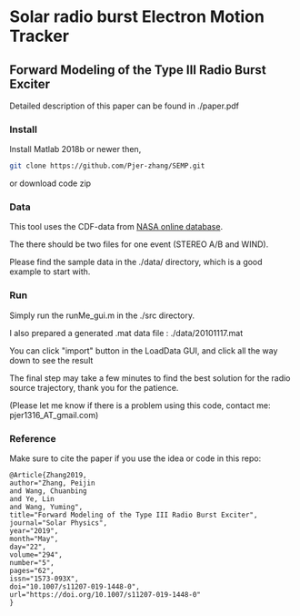 # **S**olar radio burst **E**lectron **M**otion **T**racker

## Forward Modeling of the Type III Radio Burst Exciter

Detailed description of this paper can be found in ./paper.pdf

### Install

Install Matlab 2018b or newer then,
```bash
git clone https://github.com/Pjer-zhang/SEMP.git
```
or download code zip

### Data

This tool uses the CDF-data from [NASA online database](https://cdaweb.sci.gsfc.nasa.gov/index.html/).

The there should be two files for one event (STEREO A/B and WIND).

Please find the sample data in the ./data/ directory, which is a good example to start with.

### Run

Simply run the runMe_gui.m in the ./src directory.

I also prepared a generated .mat data file : ./data/20101117.mat

You can click "import" button in the LoadData GUI, and click all the way down to see the result

The final step may take a few minutes to find the best solution for the radio source trajectory, thank you for the patience.

(Please let me know if there is a problem using this code, contact me: pjer1316_AT_gmail.com)


### Reference

Make sure to cite the paper if you use the idea or code in this repo: 

```
@Article{Zhang2019,
author="Zhang, Peijin
and Wang, Chuanbing
and Ye, Lin
and Wang, Yuming",
title="Forward Modeling of the Type III Radio Burst Exciter",
journal="Solar Physics",
year="2019",
month="May",
day="22",
volume="294",
number="5",
pages="62",
issn="1573-093X",
doi="10.1007/s11207-019-1448-0",
url="https://doi.org/10.1007/s11207-019-1448-0"
}
```
